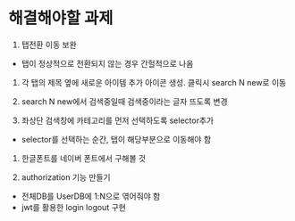 # 해결해야할 과제

1. 탭전환 이동 보완

- 탭이 정상적으로 전환되지 않는 경우 간헐적으로 나옴

1. 각 탭의 제목 옆에 새로운 아이템 추가 아이콘 생성. 클릭시 search N new로 이동

1. search N new에서 검색중일때 검색중이라는 글자 뜨도록 변경

1. 좌상단 검색창에 카테고리를 먼저 선택하도록 selector추가

- selector를 선택하는 순간, 탭이 해당부분으로 이동해야 함

1. 한글폰트를 네이버 폰트에서 구해볼 것

1. authorization 기능 만들기

- 전체DB를 UserDB에 1:N으로 엮어줘야 함
- jwt를 활용한 login logout 구현
